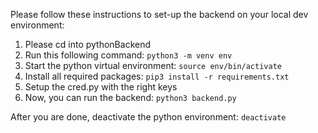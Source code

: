 Please follow these instructions to set-up the backend on your local dev environment:

1. Please cd into pythonBackend
2. Run this following command: `python3 -m venv env`
3. Start the python virtual environment: `source env/bin/activate`
4. Install all required packages: `pip3 install -r requirements.txt`
5. Setup the cred.py with the right keys
6. Now, you can run the backend: `python3 backend.py`


After you are done, deactivate the python environment: `deactivate`


